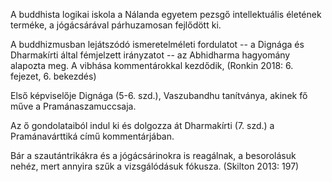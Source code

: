 A buddhista logikai iskola a Nálanda egyetem pezsgő intellektuális életének terméke, a jógácsárával párhuzamosan fejlődött ki.

A buddhizmusban lejátszódó ismeretelméleti fordulatot -- a Dignága és Dharmakírti által fémjelzett irányzatot -- az Abhidharma hagyomány alapozta meg. A vibhása kommentárokkal kezdődik, (Ronkin 2018: 6. fejezet, 6. bekezdés)

 

Első képviselője Dignága (5-6. szd.), Vaszubandhu tanítványa, akinek fő műve a Pramánaszamuccsaja.

Az ő gondolataiból indul ki és dolgozza át Dharmakírti (7. szd.) a Pramánavárttiká című kommentárjában.

Bár a szautántrikákra és a jógácsárinokra is reagálnak, a besorolásuk nehéz, mert annyira szűk a vizsgálódásuk fókusza. (Skilton 2013: 197)
